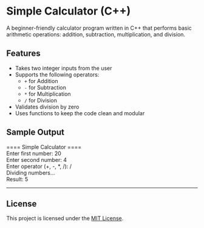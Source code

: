 # Simple Calculator (C++)

A beginner-friendly calculator program written in C++ that performs basic arithmetic operations: addition, subtraction, multiplication, and division.

## Features

- Takes two integer inputs from the user
- Supports the following operators:
  - `+` for Addition
  - `-` for Subtraction
  - `*` for Multiplication
  - `/` for Division
- Validates division by zero
- Uses functions to keep the code clean and modular

##  Sample Output
==== Simple Calculator ====<br>
Enter first number: 20<br>
Enter second number: 4<br>
Enter operator (+, -, *, /): /<br>
Dividing numbers...<br>
Result: 5

---
## License

This project is licensed under the [MIT License](./LICENSE).


